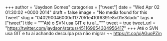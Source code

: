 
+++
author = "Jaydson Gomes"
categories = ["tweet"]
date = "Wed Apr 02 01:30:02 +0000 2014"
draft = false
image = "No media found for this Tweet"
slug = "040290046000df177051e410f6391e8c01e3dadc"
tags = ["tweet"]
title = """Até o SVN usa GIT e tu aí..."""
tweet = true
tweet_url = "https://twitter.com/jaydson/status/451169654304956417"
+++
Até o SVN usa GIT e tu aí achando desculpa pra não migrar ¬¬ https://t.co/ujAGuoPZin
